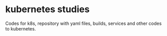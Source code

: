 # kubernetes studies

Codes for k8s, repository with yaml files, builds, services and other codes
to kubernetes.
